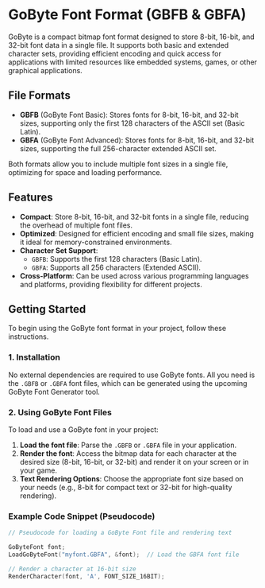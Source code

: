 # GoByte Font Format (GBFB & GBFA)

GoByte is a compact bitmap font format designed to store 8-bit, 16-bit, and 32-bit font data in a single file. It supports both basic and extended character sets, providing efficient encoding and quick access for applications with limited resources like embedded systems, games, or other graphical applications.

## File Formats

- **GBFB** (GoByte Font Basic): Stores fonts for 8-bit, 16-bit, and 32-bit sizes, supporting only the first 128 characters of the ASCII set (Basic Latin).
- **GBFA** (GoByte Font Advanced): Stores fonts for 8-bit, 16-bit, and 32-bit sizes, supporting the full 256-character extended ASCII set.

Both formats allow you to include multiple font sizes in a single file, optimizing for space and loading performance.

## Features

- **Compact**: Store 8-bit, 16-bit, and 32-bit fonts in a single file, reducing the overhead of multiple font files.
- **Optimized**: Designed for efficient encoding and small file sizes, making it ideal for memory-constrained environments.
- **Character Set Support**:
  - `GBFB`: Supports the first 128 characters (Basic Latin).
  - `GBFA`: Supports all 256 characters (Extended ASCII).
- **Cross-Platform**: Can be used across various programming languages and platforms, providing flexibility for different projects.

## Getting Started

To begin using the GoByte font format in your project, follow these instructions.

### 1. Installation

No external dependencies are required to use GoByte fonts. All you need is the `.GBFB` or `.GBFA` font files, which can be generated using the upcoming GoByte Font Generator tool.

### 2. Using GoByte Font Files

To load and use a GoByte font in your project:

1. **Load the font file**: Parse the `.GBFB` or `.GBFA` file in your application.
2. **Render the font**: Access the bitmap data for each character at the desired size (8-bit, 16-bit, or 32-bit) and render it on your screen or in your game.
3. **Text Rendering Options**: Choose the appropriate font size based on your needs (e.g., 8-bit for compact text or 32-bit for high-quality rendering).

### Example Code Snippet (Pseudocode)

```c
// Pseudocode for loading a GoByte Font file and rendering text

GoByteFont font;
LoadGoByteFont("myfont.GBFA", &font);  // Load the GBFA font file

// Render a character at 16-bit size
RenderCharacter(font, 'A', FONT_SIZE_16BIT);
